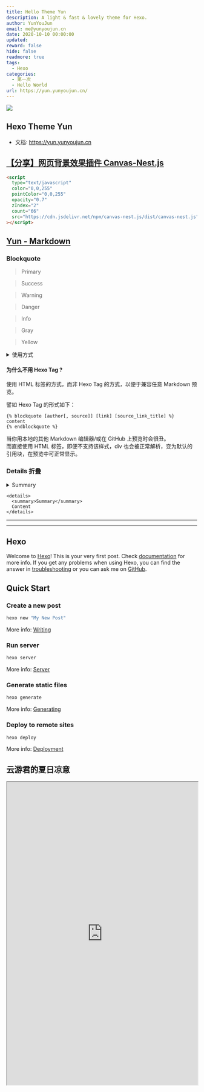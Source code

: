 ```yaml
---
title: Hello Theme Yun
description: A light & fast & lovely theme for Hexo.
author: YunYouJun
email: me@yunyoujun.cn
date: 2020-10-10 00:00:00
updated: 
reward: false
hide: false
readmore: true
tags:
  - Hexo
categories:
  - 第一次
  - Hello World
url: https://yun.yunyoujun.cn/
---
```

<div class="box"><img src="https://s2.loli.net/2022/09/13/3DXyW8BsVgEelwv.webp" class="cover" loading="lazy">
</div>

## Hexo Theme Yun

- 文档: <https://yun.yunyoujun.cn>

<!-- more -->

## [【分享】网页背景效果插件 Canvas-Nest.js](https://www.yunyoujun.cn/share/html5-canvas-nest-js/)

<script
  type="text/javascript"
  color="0,0,255"
  pointColor="0,0,255"
  opacity="0.7"
  zIndex="2"
  count="66"
  src="https://fastly.jsdelivr.net/npm/canvas-nest.js/dist/canvas-nest.js"
></script>

```html
<script
  type="text/javascript"
  color="0,0,255"
  pointColor="0,0,255"
  opacity="0.7"
  zIndex="2"
  count="66"
  src="https://cdn.jsdelivr.net/npm/canvas-nest.js/dist/canvas-nest.js"
></script>
```

## [Yun - Markdown](https://www.yunyoujun.cn/yun/markdown.html)
### Blockquote
 > Primary

<div class="success">

> Success

</div>

<div class="warning">

> Warning

</div>

<div class="danger">

> Danger

</div>

<div class="info">

> Info

</div>

<div class="gray">

> Gray

</div>

<div class="yellow">

> Yellow

</div>


<details>
  <summary>使用方式</summary>

```html
> Primary


<div class="success">

> Success

</div>

<div class="warning">

> Warning

</div>

<div class="danger">

> Danger

</div>

<div class="info">

> Info

</div>

<div class="gray">

> Gray

</div>

<div class="yellow">

> Yellow

```

</div>
</details>

#### 为什么不用 Hexo Tag ?
使用 HTML 标签的方式，而非 Hexo Tag 的方式，以便于兼容任意 Markdown 预览。

譬如 Hexo Tag 的形式如下：
```code
{% blockquote [author[, source]] [link] [source_link_title] %}
content
{% endblockquote %}
```
当你用本地的其他 Markdown 编辑器/或在 GitHub 上预览时会很丑。<br>
而直接使用 HTML 标签，即便不支持该样式，div 也会被正常解析，变为默认的引用块，在预览中可正常显示。

### Details 折叠
<details>
  <summary>Summary</summary>
  Content
</details>

```code
<details>
  <summary>Summary</summary>
  Content
</details>
```

---

---

## Hexo

Welcome to [Hexo](https://hexo.io/)! This is your very first post. Check [documentation](https://hexo.io/docs/) for more info. If you get any problems when using Hexo, you can find the answer in [troubleshooting](https://hexo.io/docs/troubleshooting.html) or you can ask me on [GitHub](https://github.com/hexojs/hexo/issues).

## Quick Start

### Create a new post

``` bash
hexo new "My New Post"
```

More info: [Writing](https://hexo.io/docs/writing.html)

### Run server

``` bash
hexo server
```

More info: [Server](https://hexo.io/docs/server.html)

### Generate static files

``` bash
hexo generate
```

More info: [Generating](https://hexo.io/docs/generating.html)

### Deploy to remote sites

``` bash
hexo deploy
```

More info: [Deployment](https://hexo.io/docs/one-command-deployment.html)

## 云游君的夏日凉意

<iframe width="100%" height="800" src="https://ac.yunyoujun.cn"></iframe>
